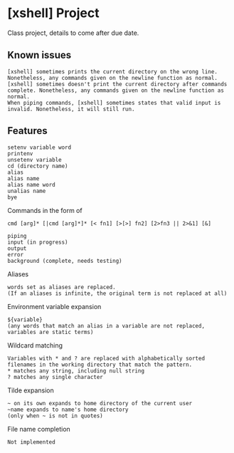 # [xshell] Project
Class project, details to come after due date.

## Known issues
```
[xshell] sometimes prints the current directory on the wrong line. Nonetheless, any commands given on the newline function as normal.
[xshell] sometimes doesn't print the current directory after commands complete. Nonetheless, any commands given on the newline function as normal.
When piping commands, [xshell] sometimes states that valid input is invalid. Nonetheless, it will still run.
```

## Features
```
setenv variable word
printenv
unsetenv variable
cd (directory name)
alias
alias name
alias name word
unalias name
bye
```

Commands in the form of
```
cmd [arg]* [|cmd [arg]*]* [< fn1] [>[>] fn2] [2>fn3 || 2>&1] [&]

piping
input (in progress)
output
error
background (complete, needs testing)
```

Aliases
```
words set as aliases are replaced.
(If an aliases is infinite, the original term is not replaced at all)
```

Environment variable expansion 
```
${variable}
(any words that match an alias in a variable are not replaced, variables are static terms)
```

Wildcard matching
```
Variables with * and ? are replaced with alphabetically sorted filenames in the working directory that match the pattern.
* matches any string, including null string
? matches any single character
```

Tilde expansion
```
~ on its own expands to home directory of the current user
~name expands to name's home directory
(only when ~ is not in quotes)
```

File name completion
```
Not implemented
```


